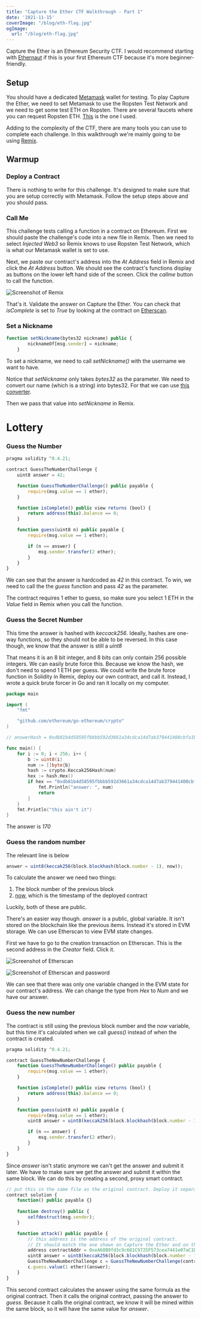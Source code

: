 ```yaml
---
title: "Capture the Ether CTF Walkthrough - Part 1"
date: '2021-11-15'
coverImage: "/blog/eth-flag.jpg"
ogImage:
  url: "/blog/eth-flag.jpg"
---
```



Capture the Ether is an Ethereum Security CTF. I would recommend starting with [Ethernaut](https://paulbenoit.com/posts/ethernaut-walkthrough) if this is your first Ethereum CTF because it's more beginner-friendly.

## Setup

You should have a dedicated [Metamask](https://metamask.io/) wallet for testing. To play Capture the Ether, we need to set Metamask to use the Ropsten Test Network and we need to get some test ETH on Ropsten. There are several faucets where you can request Ropsten ETH. [This](https://faucet.dimensions.network/) is the one I used.

Adding to the complexity of the CTF, there are many tools you can use to complete each challenge. In this walkthrough we're mainly going to be using [Remix](https://remix.ethereum.org/).

## Warmup

### Deploy a Contract

There is nothing to write for this challenge. It's designed to make sure that you are setup correctly with Metamask. Follow the setup steps above and you should pass.

### Call Me

This challenge tests calling a function in a contract on Ethereum. First we should paste the challenge's code into a new file in Remix. Then we need to select *Injected Web3* so Remix knows to use Ropsten Test Network, which is what our Metamask wallet is set to use.

Next, we paste our contract's address into the *At Address* field in Remix and click the *At Address* button. We should see the contract's functions display as buttons on the lower left hand side of the screen. Click the *callme* button to call the function.

![Screenshot of Remix](/blog/capture-the-ether2.png)

That's it. Validate the answer on Capture the Ether. You can check that *isComplete* is set to *True* by looking at the contract on [Etherscan](https://ropsten.etherscan.io/).

### Set a Nickname

```jsx
function setNickname(bytes32 nickname) public {
        nicknameOf[msg.sender] = nickname;
    }
```

To set a nickname, we need to call *setNickname()* with the username we want to have.

Notice that *setNickname* only takes *bytes32* as the parameter. We need to convert our name (which is a string) into bytes32. For that we can use [this converter](https://profitplane.com/str-to-bytes32).

Then we pass that value into *setNickname* in Remix.

# Lottery

### Guess the Number

```jsx
pragma solidity ^0.4.21;

contract GuessTheNumberChallenge {
    uint8 answer = 42;

    function GuessTheNumberChallenge() public payable {
        require(msg.value == 1 ether);
    }

    function isComplete() public view returns (bool) {
        return address(this).balance == 0;
    }

    function guess(uint8 n) public payable {
        require(msg.value == 1 ether);

        if (n == answer) {
            msg.sender.transfer(2 ether);
        }
    }
}
```

We can see that the answer is hardcoded as *42* in this contract. To win, we need to call the the *guess* function and pass *42* as the parameter.

The contract requires 1 ether to guess, so make sure you select 1 ETH in the *Value* field in Remix when you call the function.

### Guess the Secret Number

This time the answer is hashed with *keccack256*. Ideally, hashes are one-way functions, so they should not be able to be reversed. In this case though, we know that the answer is still a *uint8*

That means it is an 8 bit integer, and 8 bits can only contain 256 possible integers. We can easily brute force this. Because we know the hash, we don't need to spend 1 ETH per guess. We could write the brute force function in Solidity in Remix, deploy our own contract, and call it. Instead, I wrote a quick brute forcer in Go and ran it locally on my computer.

```go
package main

import (
	"fmt"

	"github.com/ethereum/go-ethereum/crypto"
)

// answerHash = 0xdb81b4d58595fbbbb592d3661a34cdca14d7ab379441400cbfa1b78bc447c365

func main() {
	for i := 0; i < 256; i++ {
		b := uint8(i)
		num := []byte{b}
		hash := crypto.Keccak256Hash(num)
		hex := hash.Hex()
		if hex == "0xdb81b4d58595fbbbb592d3661a34cdca14d7ab379441400cbfa1b78bc447c365" {
			fmt.Println("answer: ", num)
			return
		}
	}
	fmt.Println("this ain't it")
}
```

The answer is *170*

### Guess the random number

The relevant line is below

```jsx
answer = uint8(keccak256(block.blockhash(block.number - 1), now));
```

To calculate the answer we need two things:

1. The block number of the previous block
2. [now](https://docs.soliditylang.org/en/v0.4.21/units-and-global-variables.html), which is the timestamp of the deployed contract

Luckily, both of these are public.

There's an easier way though. *answer* is a public, global variable. It isn't stored on the blockchain like the previous items. Instead it's stored in EVM storage. We can use Etherscan to view EVM state changes.

 First we have to go to the creation transaction on Etherscan. This is the second address in the *Creator* field. Click it.

![Screenshot of Etherscan](/blog/capture-the-ether3.png)

![Screenshot of Etherscan and password](/blog/capture-the-ether4.png)

We can see that there was only one variable changed in the EVM state for our contract's address. We can change the type from *Hex* to *Num* and we have our answer.

### Guess the new number

The contract is still using the previous block number and the *now* variable, but this time it's calculated when we call *guess()*  instead of when the contract is created. 

```jsx
pragma solidity ^0.4.21;

contract GuessTheNewNumberChallenge {
    function GuessTheNewNumberChallenge() public payable {
        require(msg.value == 1 ether);
    }

    function isComplete() public view returns (bool) {
        return address(this).balance == 0;
    }

    function guess(uint8 n) public payable {
        require(msg.value == 1 ether);
        uint8 answer = uint8(keccak256(block.blockhash(block.number - 1), now));

        if (n == answer) {
            msg.sender.transfer(2 ether);
        }
    }
}
```

Since *answer* isn't static anymore we can't get the answer and submit it later. We have to make sure we get the answer and submit it within the same block. We can do this by creating a second, proxy smart contract.

```jsx
// put this in the same file as the original contract. Deploy it separately
contract solution {
    function() public payable {}
    
    function destroy() public { 
        selfdestruct(msg.sender);
    }

    function attack() public payable {
        // this address is the address of the original contract.
        // It should match the one shown on Capture the Ether and on the "At Address" field in Remix.
        address contractAddr = 0xeA68B9fd3c9c681C9725F573cea7441e07aC1DB6;
        uint8 answer = uint8(keccak256(block.blockhash(block.number - 1), now));
        GuessTheNewNumberChallenge c = GuessTheNewNumberChallenge(contractAddr);
        c.guess.value(1 ether)(answer);
    }
}
```

This second contract calculates the answer using the same formula as the original contract. Then it calls the original contract, passing the answer to *guess*. Because it calls the original contract, we know it will be mined within the same block, so it will have the same value for *answer*.


